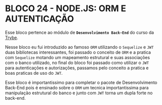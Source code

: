 # BLOCO 24 - NODE.JS: ORM E AUTENTICAÇÃO

Esse bloco pertence ao módulo de **`Desenvolvimento Back-End`** do curso da [Trybe](https://www.betrybe.com/).

Nesse bloco eu fui introduzido ao famoso `ORM` utilizando o `Sequelize` e `JWT` duas bibliotecas interessantes, foi passado o conceito de `ORM` e a pratica com `Sequelize` motando um mapeamento estrutural e suas associações com o banco utilizado, no final do bloco foi passado como utilizar o `JWT` para autenticações e autorizações, passamos pelo conceito a pratica e boas praticas de uso do `JWT`.

Esse bloco é importantissimo para completar o pacote de Desenvolvimento Back-End pois é ensinado sobre o `ORM` um tecnica importantissima para manipulação estrutural do banco e junto com `JWT` torna um dupla forte no back-end.
